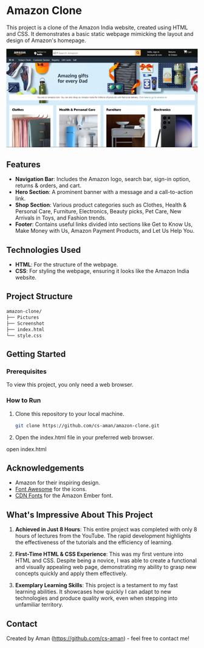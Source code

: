 # Amazon Clone

This project is a clone of the Amazon India website, created using HTML and CSS. It demonstrates a basic static webpage mimicking the layout and design of Amazon's homepage.

![Amazon Clone Screenshot](./Screenshot/Homepage.png/)

## Features

- **Navigation Bar**: Includes the Amazon logo, search bar, sign-in option, returns & orders, and cart.
- **Hero Section**: A prominent banner with a message and a call-to-action link.
- **Shop Section**: Various product categories such as Clothes, Health & Personal Care, Furniture, Electronics, Beauty picks, Pet Care, New Arrivals in Toys, and Fashion trends.
- **Footer**: Contains useful links divided into sections like Get to Know Us, Make Money with Us, Amazon Payment Products, and Let Us Help You.

## Technologies Used

- **HTML**: For the structure of the webpage.
- **CSS**: For styling the webpage, ensuring it looks like the Amazon India website.

## Project Structure

```plaintext
amazon-clone/
├── Pictures
├── Screenshot
├── index.html
└── style.css
```


## Getting Started

### Prerequisites

To view this project, you only need a web browser.

### How to Run

1. Clone this repository to your local machine.
   ```bash
   git clone https://github.com/cs-aman/amazon-clone.git

2. Open the index.html file in your preferred web browser.

  open index.html


## Acknowledgements

- Amazon for their inspiring design.
- [Font Awesome](https://fontawesome.com/) for the icons.
- [CDN Fonts](https://fonts.cdnfonts.com/) for the Amazon Ember font.

## What's Impressive About This Project

1. **Achieved in Just 8 Hours**: This entire project was completed with only 8 hours of lectures from the YouTube. The rapid development highlights the effectiveness of the tutorials and the efficiency of learning.

2. **First-Time HTML & CSS Experience**: This was my first venture into HTML and CSS. Despite being a novice, I was able to create a functional and visually appealing web page, demonstrating my ability to grasp new concepts quickly and apply them effectively.

3. **Exemplary Learning Skills**: This project is a testament to my fast learning abilities. It showcases how quickly I can adapt to new technologies and produce quality work, even when stepping into unfamiliar territory.


## Contact

Created by Aman (https://github.com/cs-aman) - feel free to contact me!
